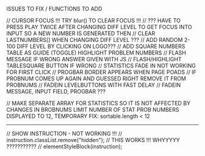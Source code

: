 ISSUES TO FIX / FUNCTIONS TO ADD




// CURSOR FOCUS  !!! TRY blur() TO CLEAR FOCUS !!!
// ??? HAVE TO PRESS PLAY TWICE AFTER CHANGING DIFF LEVEL TO GET FOCUS INTO INPUT SO A NEW NUMBER IS GENERATED THEN 
// CLEAR LASTNUMBERS[] WHEN CHANGING DIFF LEVEL ???
// ADD RANDOM 2-100 DIFF LEVEL BY CLICKING ON LOGO???
// ADD SQUARE NUMBERS TABLE AS GUIDE (TOGGLE) HIGHLIGHT PROBLEM NUMBERS
// FLASH MESSAGE IF WRONG ANSWER GIVEN WITH JS 
// FLASH/HIGHLIGHT TABLESQUARE BUTTON IF WRONG
// STATISTICS FADE IN NOT WORKING FOR FIRST CLICK
// PROGBAR BORDER APPEARS WHEN PAGE POADS
// IF PROBNUM COMES UP AGAIN AND GUESSED RIGHT REMOVE IT FROM PROBNUMS
// FADEIN LEVELBUTTONS WITH FAST DELAY
// FADEIN MESSAGE, INPUT FIELD, PROGBAR ???

// MAKE SEPARATE ARRAY FOR STATISTICS SO IT IS NOT AFFECTED BY CHANGES IN BROBNUMS
LIMIT NUMBER OF STAT PROB NUMBERS DISPLAYED TO 12, TEMPORARY FIX: sortable.length < 12

------------------------------------------------------------------------

// SHOW INSTRUCTION - NOT WORKING !!!
  // instruction.classList.remove("hidden");
  // THIS WORKS !!! WHYYYYY ???????????
  // elementStyleBlock(instruction);

